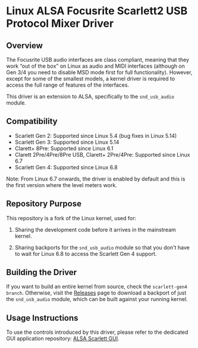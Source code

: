 # Linux ALSA Focusrite Scarlett2 USB Protocol Mixer Driver

## Overview

The Focusrite USB audio interfaces are class compliant, meaning that
they work “out of the box” on Linux as audio and MIDI interfaces
(although on Gen 3/4 you need to disable MSD mode first for full
functionality). However, except for some of the smallest models, a
kernel driver is required to access the full range of features of the
interfaces.

This driver is an extension to ALSA, specifically to the
`snd_usb_audio` module.

## Compatibility

- Scarlett Gen 2: Supported since Linux 5.4 (bug fixes in Linux 5.14)
- Scarlett Gen 3: Supported since Linux 5.14
- Clarett+ 8Pre: Supported since Linux 6.1
- Clarett 2Pre/4Pre/8Pre USB, Clarett+ 2Pre/4Pre: Supported since
  Linux 6.7
- Scarlett Gen 4: Supported since Linux 6.8

Note: From Linux 6.7 onwards, the driver is enabled by default and
this is the first version where the level meters work.

## Repository Purpose

This repository is a fork of the Linux kernel, used for:

1) Sharing the development code before it arrives in the mainstream
kernel.

2) Sharing backports for the `snd_usb_audio` module so that you don't
have to wait for Linux 6.8 to access the Scarlett Gen 4 support.

## Building the Driver

If you want to build an entire kernel from source, check the
`scarlett-gen4 branch`. Otherwise, visit the
[Releases](https://github.com/geoffreybennett/scarlett-gen2/releases)
page to download a backport of just the `snd_usb_audio` module, which
can be built against your running kernel.

## Usage Instructions

To use the controls introduced by this driver, please refer to the
dedicated GUI application repository: [ALSA Scarlett
GUI](https://github.com/geoffreybennett/alsa-scarlett-gui).
